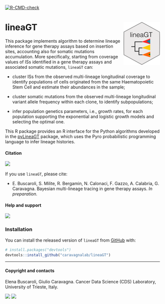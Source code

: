 <!-- badges: start -->

[![R-CMD-check](https://github.com/caravagnalab/LineaGT/workflows/R-CMD-check/badge.svg)](https://github.com/caravagnalab/LineaGT/actions)

<!-- badges: end -->

# lineaGT <a href="caravagnalab.github.io/lineaGT"><img src="man/figures/logo.png" align="right" height="139"/></a>

This package implements algorithm to determine lineage inference for gene therapy assays based on insertion sites, accounting also for somatic mutations accumulation. More specifically, starting from coverage values of ISs identified in a gene therapy assays and associated somatic mutations, `lineaGT` can:

-   cluster ISs from the observed multi-lineage longitudinal coverage to identify populations of cells originated from the same Haematopoietic Stem Cell and estimate their abundances in the sample;

-   cluster somatic mutations from the observed multi-lineage longitudinal variant allele frequency within each clone, to identify subpopulations;

-   infer population genetics parameters, i.e., growth rates, for each population supporting the exponential and logistic growth models and selecting the optimal one.

This R package provides an R interface for the Python algorithms developed in the [pyLineaGT](https://github.com/caravagnalab/pyLineaGT) package, which uses the Pyro probabilistic programming language to infer lineage histories.

#### Citation

[![](https://img.shields.io/badge/doi-.....-red.svg)](https://doi.org/....)

If you use `lineaGT`, please cite:

-   E. Buscaroli, S. Milite, R. Bergamin, N. Calonaci, F. Gazzo, A. Calabria, G. Caravagna. Bayesian multi-lineage tracing in gene therapy assays. *In preparation.*

#### Help and support

[![](https://img.shields.io/badge/GitHub%20Pages-https://caravagnalab.github.io/lineaGT/-steelblue.svg)](https://caravagnalab.github.io/lineaGT)

### Installation

You can install the released version of `lineaGT` from [GitHub](https://github.com/) with:

``` r
# install.packages("devtools")
devtools::install_github("caravagnalab/lineaGT")
```

------------------------------------------------------------------------

#### Copyright and contacts

Elena Buscaroli, Giulio Caravagna. Cancer Data Science (CDS) Laboratory, University of Trieste, Italy.

[![](https://img.shields.io/badge/CDS%20Lab%20Github-caravagnalab-seagreen.svg)](https://github.com/caravagnalab) [![](https://img.shields.io/badge/CDS%20Lab%20webpage-https://www.caravagnalab.org/-red.svg)](https://www.caravagnalab.org/)

